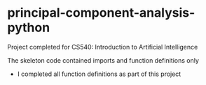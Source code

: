 # principal-component-analysis-python

Project completed for CS540: Introduction to Artificial Intelligence

The skeleton code contained imports and function definitions only
- I completed all function definitions as part of this project
